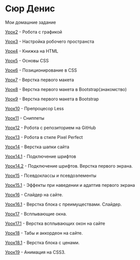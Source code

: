 
# Сюр Денис
Мои домашние задание

[Урок2](https://axnxenus.github.io/lesson_2/ "Готовая домашка") - Робота с графикой

[Урок3](https://axnxenus.github.io/lesson_3/ "Готовая домашка") - Настройка робочего пространста

[Урок4](https://axnxenus.github.io/lesson_4/ "Готовая домашка") - Книжка на HTML

[Урок5](https://axnxenus.github.io/lesson_5/ "Готовая домашка") - Основы CSS

[Урок6](https://axnxenus.github.io/lesson_6/ "Готовая домашка") - Позиционирование в  CSS

[Урок7](https://axnxenus.github.io/lesson_7/ "Готовая домашка") - Верстка первого макета

[Урок8](https://axnxenus.github.io/lesson_8/ "Готовая домашка") - Верстка первого макета в Bootstrap(знакомство)

[Урок9](https://axnxenus.github.io/lesson_9/ "Готовая домашка") - Верстка первого макета в Bootstrap

[Урок10](https://axnxenus.github.io/lesson_10/ "Готовая домашка") - Препроцесор Less

[Урок11](https://axnxenus.github.io/lesson_11/ "Готовая домашка") - Сниппеты

[Урок12](https://axnxenus.github.io/Lesson12/ "Готовая домашка") - Робота с репозиторием на GitHub

[Урок13](https://axnxenus.github.io/Lesson_13/ "Готовая домашка") - Робота  в стиле Pixel Perfect

[Урок14](https://axnxenus.github.io/Lesson14/ "Готовая домашка") - Верстка шапки сайта

[Урок14.1](https://axnxenus.github.io/Lesson14.1/ "Готовая домашка") - Подключение шрифтов

[Урок14.2](https://axnxenus.github.io/Lesson14/ "Готовая домашка") - Подключение шрифтов. Верстка первого экрана.

[Урок15](https://axnxenus.github.io/Lesson15/ "Готовая домашка") - Псевдоклассы и псевдоэлементы

[Урок15.1](https://axnxenus.github.io/Lesson15.1/ "Готовая домашка") - Эффекты при наведении и адаптив первого экрана

[Урок16](https://axnxenus.github.io/Lesson16/ "Готовая домашка") - Слайдер на сайте.

[Урок16.1](https://axnxenus.github.io/Lesson_16.1/ "Готовая домашка") - Верстка блока с преимуществами. Слайдер.

[Урок17](https://axnxenus.github.io/Lesson17/ "Готовая домашка") - Всплывающие окна.

[Урок17.1](https://axnxenus.github.io/lesson17.1/ "Готовая домашка") - Верстка всплывающих окон на сайте

[Урок18](https://axnxenus.github.io/Lesson18/ "Готовая домашка") - Табы и аккордеон на сайте.

[Урок18.1](https://axnxenus.github.io/Lesson18.1/ "Готовая домашка") - Верстка блока с ценами.

[Урок19](https://axnxenus.github.io/Lesson19/ "Готовая домашка") - Анимация на CSS3.
